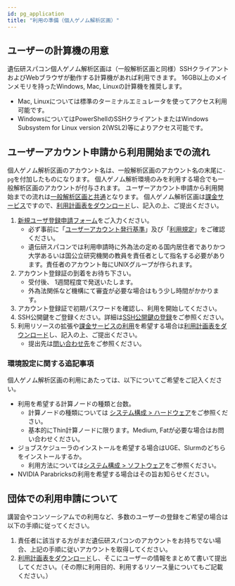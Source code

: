 ```yaml
---
id: pg_application
title: "利用の準備（個人ゲノム解析区画）"
---
```


## ユーザーの計算機の用意

遺伝研スパコン個人ゲノム解析区画は（一般解析区画と同様）SSHクライアントおよびWebブラウザが動作する計算機があれば利用できます。 16GB以上のメインメモリを持ったWindows, Mac, Linuxの計算機を推奨します。

- Mac, Linuxについては標準のターミナルエミュレータを使ってアクセス利用可能です。
- WindowsについてはPowerShellのSSHクライアントまたはWindows Subsystem for Linux version 2(WSL2)等によりアクセス可能です。



## ユーザーアカウント申請から利用開始までの流れ

個人ゲノム解析区画のアカウント名は、一般解析区画のアカウント名の末尾に`-pg`を付加したものになります。
個人ゲノム解析環境のみを利用する場合でも一般解析区画のアカウントが付与されます。
ユーザーアカウント申請から利用開始までの流れは[一般解析区画と共通](/general_analysis_division/ga_application#ユーザーアカウント申請から利用開始までの流れ)となります。
個人ゲノム解析区画は[課金サービス](/application/billing_service)ですので、[利用計画表をダウンロード](/application/resource_extension)し、記入の上、ご提出ください。


1. [新規ユーザ登録申請フォーム](https://sc2.ddbj.nig.ac.jp/index.php/ja-new-application)をご入力ください。
    - 必ず事前に「[ユーザーアカウント発行基準](/application/application)」及び「[利用規定](/application/use_policy)」をご確認ください。
    - 遺伝研スパコンでは利用申請時に外為法の定める国内居住者でありかつ大学あるいは国公立研究機関の教員を責任者として指名する必要があります。責任者のアカウント毎にUNIXグループが作られます。
2. アカウント登録証の到着をお待ち下さい。
    - 受付後、 1週間程度で発送いたします。
    - 外為法関係など機構にて審査が必要な場合はもう少し時間がかかります。
3. アカウント登録証で初期パスワードを確認し、利用を開始してください。
4. SSH公開鍵をご登録ください。詳細は[SSH公開鍵の登録](/application/ssh_keys)をご参照ください。
5. 利用リソースの拡張や[課金サービスの利用](/application/billing_service)を希望する場合は[利用計画表をダウンロード](/application/resource_extension)し、記入の上、ご提出ください。
    -  提出先は[問い合わせ先](/application/reference)をご参照ください。

### 環境設定に関する追記事項

個人ゲノム解析区画の利用にあたっては、以下についてご希望をご記入ください。

- 利用を希望する計算ノードの種類と台数。
    - 計算ノードの種類については [システム構成 > ハードウェア](guides/hardware)をご参照ください。
    - 基本的にThin計算ノードに限ります。Medium, Fatが必要な場合はお問い合わせください。
- ジョブスケジューラのインストールを希望する場合はUGE、Slurmのどちらをインストールするか。
    - 利用方法については[システム構成 > ソフトウェア](software/software)をご参照ください。
- NVIDIA Parabricksの利用を希望する場合はその旨お知らせください。



## 団体での利用申請について

講習会やコンソーシアムでの利用など、多数のユーザーの登録をご希望の場合は以下の手順に従ってください。

1. 責任者に該当する方がまだ遺伝研スパコンのアカウントをお持ちでない場合、上記の手順に従いアカウントを取得してください。
2. [利用計画表をダウンロード](/application/resource_extension)し、そこにユーザーの情報をまとめて書いて提出してください。（その際に利用目的、利用するリソース量についてもご記載ください。）


